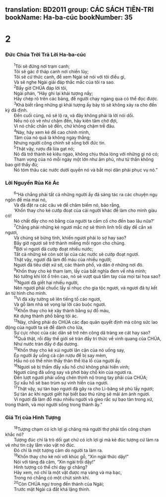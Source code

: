 translation: BD2011
group: CÁC SÁCH TIÊN-TRI
bookName: Ha-ba-cúc 
bookNumber: 35
-------

<div class="title"><h1>2</h1><h3>Ðức Chúa Trời Trả Lời Ha-ba-cúc</h3></div>
<span class="verse ha_2_1">  <sup>1</sup>Tôi sẽ đứng nơi trạm canh;<br/>  Tôi sẽ gác ở tháp canh nơi chiến lũy;<br/>  Tôi sẽ cứ thức canh, để xem Ngài sẽ nói với tôi điều gì,<br/>  Và sẽ nghe Ngài giải đáp thắc mắc của tôi ra sao.<br/></span>
<span class="verse ha_2_2">  <sup>2</sup>Bấy giờ CHÚA đáp lời tôi,<br/>  Ngài phán, “Hãy ghi lại khải tượng nầy;<br/>  Hãy chép rõ trên các bảng, để người chạy ngang qua có thể đọc được.<br/></span>
<span class="verse ha_2_3">  <sup>3</sup>Khá biết rằng những gì khải tượng ấy bày tỏ sẽ không xảy ra cho đến kỳ đã định.<br/>  Ðến cuối cùng, nó sẽ lộ ra, và đây không phải là lời nói dối.<br/>  Nếu nó có vẻ như chậm đến, hãy kiên tâm chờ đợi,<br/>  Vì nó chắc chắn sẽ đến, chứ không chậm trễ đâu.<br/></span>
<span class="verse ha_2_4">  <sup>4</sup>Này, hãy xem kẻ đề cao chính mình,<br/>  Tâm của nó quả là không ngay thẳng;<br/>  Nhưng người công chính sẽ sống bởi đức tin.<br/></span>
<span class="verse ha_2_5">  <sup>5</sup>Thật vậy, rượu đã lừa gạt nó;<br/>  Nó đã trở thành kẻ kiêu ngạo, không chịu thỏa lòng với những gì nó có;<br/>  Tham vọng của nó mỗi ngày một lớn như âm phủ, như tử thần không bao giờ thấy đủ;<br/>  Nó tóm thâu các nước dưới quyền nó và bắt mọi dân phải phục vụ nó.”<br/></span>
<div class="title"><h3>Lời Nguyền Rủa Kẻ Ác</h3></div>
<span class="verse ha_2_6">  <sup>6</sup>“Há chẳng phải tất cả những người ấy đã sáng tác ra các chuyện ngụ ngôn để mỉa mai nó,<br/>  Và đã đặt ra các câu vè để châm biếm nó, bảo rằng,<br/>  ‘Khốn thay cho kẻ cướp đoạt của cải người khác để làm cho mình giàu có!<br/>  Nó chất đầy cho nó bằng của người ta cầm cố cho đến bao lâu nữa?’<br/></span>
<span class="verse ha_2_7">  <sup>7</sup>Chẳng phải những kẻ ngươi mắc nợ sẽ thình lình trỗi dậy để cắn xé ngươi,<br/>  Và chúng sẽ bừng tỉnh, khiến ngươi phải lo sợ hay sao?<br/>  Bấy giờ ngươi sẽ trở thành miếng mồi ngon cho chúng.<br/></span>
<span class="verse ha_2_8">  <sup>8</sup>Bởi vì ngươi đã cướp đoạt nhiều nước;<br/>  Tất cả những kẻ còn sót lại của các nước sẽ cướp đoạt ngươi.<br/>  Thật vậy, ngươi đã làm đổ máu của nhiều người;<br/>  Ngươi đã tiêu diệt xứ sở, các thành phố, và dân ở những nơi đó.<br/></span>
<span class="verse ha_2_9">  <sup>9</sup>Khốn thay cho kẻ tham lam, lấy của bất nghĩa đem về nhà mình;<br/>  Nó tưởng khi lót ổ trên cao, nó sẽ vượt quá tầm tay của mọi tai họa sao?<br/></span>
<span class="verse ha_2_10">  <sup>10</sup>Ngươi đã giết hại nhiều người,<br/>  Nên ngươi phải chuốc lấy sỉ nhục cho gia tộc ngươi, và ngươi đã tự kết án tử hình cho mình.<br/></span>
<span class="verse ha_2_11">  <sup>11</sup>Vì đá xây tường sẽ lên tiếng tố cáo ngươi,<br/>  Và gỗ làm nhà sẽ vọng lại lời cáo buộc ngươi.<br/></span>
<span class="verse ha_2_12">  <sup>12</sup>Khốn thay cho kẻ xây thành bằng sự đổ máu,<br/>  Kẻ dựng thành phố bằng tội ác.<br/></span>
<span class="verse ha_2_13">  <sup>13</sup>Này, chẳng phải do CHÚA các đạo quân quyết định mà công sức lao động của người ta sẽ để dành cho lửa,<br/>  Sự cực nhọc của các dân sẽ trở nên công dã tràng xe cát hay sao?<br/></span>
<span class="verse ha_2_14">  <sup>14</sup>Quả thật, rồi đây thế giới sẽ tràn đầy tri thức về vinh quang của CHÚA,<br/>  Như nước tràn đầy ở đại dương.<br/></span>
<span class="verse ha_2_15">  <sup>15</sup>Khốn thay cho kẻ xúi người lân cận của nó uống say,<br/>  Ép người ấy uống cả cặn rượu để bị say mèm,<br/>  Hầu nó có thể nhìn thấy thân thể lõa lồ của người ấy.<br/></span>
<span class="verse ha_2_16">  <sup>16</sup>Ngươi sẽ bị thấm đầy xấu hổ chứ không phải hiển vinh;<br/>  Ngươi cũng đã uống say và phơi bày chỗ kín của ngươi ra.<br/>  Ðến lượt ngươi phải uống chén thịnh nộ trong tay phải của CHÚA;<br/>  Sự xấu hổ sẽ bao trùm sự vinh hiển của ngươi.<br/></span>
<span class="verse ha_2_17">  <sup>17</sup>Thật vậy, sự tàn bạo ngươi đã gây ra cho Li-băng sẽ phủ lấy ngươi;<br/>  Sự tàn ác khi ngươi giết hại biết bao thú rừng sẽ mãi ám ảnh ngươi.<br/>  Vì ngươi đã làm đổ máu nhiều người và gieo rắc sự bạo tàn trong xứ, trong thành, và mọi người sống trong thành ấy.”<br/></span>
<div class="title"><h3>Giá Trị của Hình Tượng</h3></div>
<span class="verse ha_2_18">  <sup>18</sup>Tượng chạm có ích lợi gì chăng mà người thợ phải tốn công chạm khắc nó?<br/>  Tượng đúc chỉ là trò dối gạt chứ có ích lợi gì mà kẻ đúc tượng cứ làm ra vẻ như tin cậy lắm vào vật nó đúc.<br/>  Ðó chỉ là một tượng câm do người ta làm ra.<br/></span>
<span class="verse ha_2_19">  <sup>19</sup>Khốn thay cho kẻ nói với khúc gỗ, “Xin ngài thức dậy!” <br/>  Nói với tảng đá câm, “Xin ngài trỗi dậy!” <br/>  Hình tượng có thể chỉ dạy gì chăng?<br/>  Hãy xem, nó chỉ là một vật được mạ vàng và mạ bạc,<br/>  Trong nó chẳng có một chút sinh khí.<br/></span>
<span class="verse ha_2_20">  <sup>20</sup>Còn CHÚA ngự trong đền thánh của Ngài;<br/>  Trước mặt Ngài cả đất khá lặng thinh.<br/></span>
